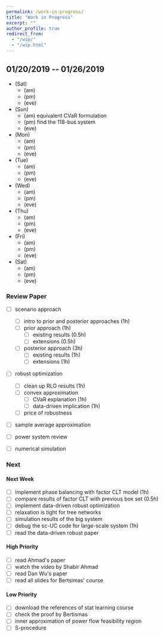 ```yaml
---
permalink: /work-in-progress/
title: "Work in Progress"
excerpt: ""
author_profile: true
redirect_from: 
  - "/wip/"
  - "/wip.html"
---
```


## 01/20/2019 -- 01/26/2019
- (Sat)
  - (am) 
  - (pm) 
  - (eve)   
- (Sun) 
  - (am) equivalent CVaR formulation 
  - (pm) find the 118-bus system  
  - (eve) 
- (Mon) 
  - (am) 
  - (pm)  
  - (eve) 
- (Tue)
  - (am)
  - (pm)
  - (eve)
- (Wed)
  - (am)
  - (pm)
  - (eve)
- (Thu) 
  - (am)
  - (pm)
  - (eve)
- (Fri) 
  - (am)
  - (pm)
  - (eve)
- (Sat)
  - (am)
  - (pm)
  - (eve)


### Review Paper 
- [ ] scenario approach
  - [ ] intro to prior and posterior approaches (1h)
  - [ ] prior approach (1h) 
    - [ ] existing results (0.5h) 
    - [ ] extensions (0.5h) 
  - [ ] posterior approach (3h)
    - [ ] existing results (1h)
    - [ ] extensions (1h)
- [ ] robust optimization
  - [ ] clean up RLO results (1h)
  - [ ] convex approximation
    - [ ] CVaR explanation (1h)
    - [ ] data-driven implication (1h)
  - [ ] price of robustness 
- [ ] sample average approximation
- [ ] power system review 
- [ ] numerical simulation


### Next
#### Next Week 
- [ ] implement phase balancing with factor CLT model (1h)
- [ ] compare results of factor CLT with previous box set (0.5h)
- [ ] implement data-driven robust optimization 
- [ ] relaxation is tight for tree networks
- [ ] simulation results of the big system
- [ ] debug the sc-UC code for large-scale system (1h)
- [ ] read the data-driven robust paper

#### High Priority
- [ ] read Ahmad's paper
- [ ] watch the video by Shabir Ahmad
- [ ] read Dan Wu's paper
- [ ] read all slides for Bertsimas' course

#### Low Priority
- [ ] download the references of stat learning course
- [ ] check the proof by Bertismas
- [ ] inner approximation of power flow feasibility region
- [ ] S-procedure 
